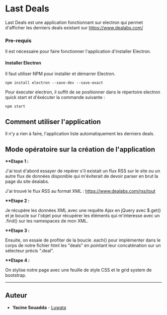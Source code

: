 # Last Deals

Last Deals est une application fonctionnant sur electron qui permet d'afficher les derniers deals existant sur https://www.dealabs.com/

### Pre-requis 

Il est nécessaire pour faire fonctionner l'application d'installer Electron.

#### Installer Electron

Il faut utiliser NPM pour installer et démarrer Electron.

```
npm install electron --save-dev --save-exact
```

Pour éxecuter electron, il suffit de se positionner dans le répertoire electron quick start et d'éxécuter la commande suivante :
```
npm start
```

## Comment utiliser l'application

Il n'y a rien à faire, l'application liste automatiquement les derniers deals.

## Mode opératoire sur la création de l'application

__**Etape 1 :__

J'ai tout d'abord essayer de repérer s'il existait un flux RSS sur le site ou un autre flux de données disponible qui m'éviterait de devoir parser en brut la page du site dealabs.

J'ai trouvé le flux RSS au format XML : https://www.dealabs.com/rss/tout


__**Etape 2 :__

Je récupère les données XML avec une requête Ajax en jQuery avec $.get() et je boucle sur l'objet pour récupérer les éléments qui m'interesse avec un .find() sur les namespaces de mon XML.


__**Etape 3 :__

Ensuite, on essaie de profiter de la boucle .each() pour implémenter dans le corps de notre fichier html les "deals" en pointant leur concaténation sur un sélecteur précis ".deal".


__**Etape 4 :__

On stylise notre page avec une feuille de style CSS et le grid system de bootstrap.

-----------------
## Auteur

* **Yacine Souadda** - [Luwata](https://github.com/luwata)